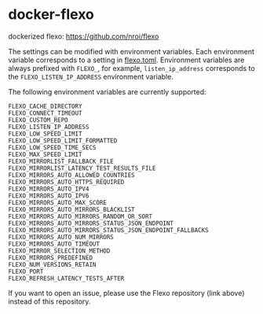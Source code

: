 # docker-flexo
dockerized flexo: https://github.com/nroi/flexo

The settings can be modified with environment variables. Each environment variable corresponds to a setting in [flexo.toml](https://github.com/nroi/flexo/blob/master/flexo/conf/flexo.toml). Environment variables are always prefixed with `FLEXO_`, for example, `listen_ip_address` corresponds to the `FLEXO_LISTEN_IP_ADDRESS` environment variable.

The following environment variables are currently supported:

```
FLEXO_CACHE_DIRECTORY
FLEXO_CONNECT_TIMEOUT
FLEXO_CUSTOM_REPO
FLEXO_LISTEN_IP_ADDRESS
FLEXO_LOW_SPEED_LIMIT
FLEXO_LOW_SPEED_LIMIT_FORMATTED
FLEXO_LOW_SPEED_TIME_SECS
FLEXO_MAX_SPEED_LIMIT
FLEXO_MIRRORLIST_FALLBACK_FILE
FLEXO_MIRRORLIST_LATENCY_TEST_RESULTS_FILE
FLEXO_MIRRORS_AUTO_ALLOWED_COUNTRIES
FLEXO_MIRRORS_AUTO_HTTPS_REQUIRED
FLEXO_MIRRORS_AUTO_IPV4
FLEXO_MIRRORS_AUTO_IPV6
FLEXO_MIRRORS_AUTO_MAX_SCORE
FLEXO_MIRRORS_AUTO_MIRRORS_BLACKLIST
FLEXO_MIRRORS_AUTO_MIRRORS_RANDOM_OR_SORT
FLEXO_MIRRORS_AUTO_MIRRORS_STATUS_JSON_ENDPOINT
FLEXO_MIRRORS_AUTO_MIRRORS_STATUS_JSON_ENDPOINT_FALLBACKS
FLEXO_MIRRORS_AUTO_NUM_MIRRORS
FLEXO_MIRRORS_AUTO_TIMEOUT
FLEXO_MIRROR_SELECTION_METHOD
FLEXO_MIRRORS_PREDEFINED
FLEXO_NUM_VERSIONS_RETAIN
FLEXO_PORT
FLEXO_REFRESH_LATENCY_TESTS_AFTER
```

If you want to open an issue, please use the Flexo repository (link above) instead of this repository.
